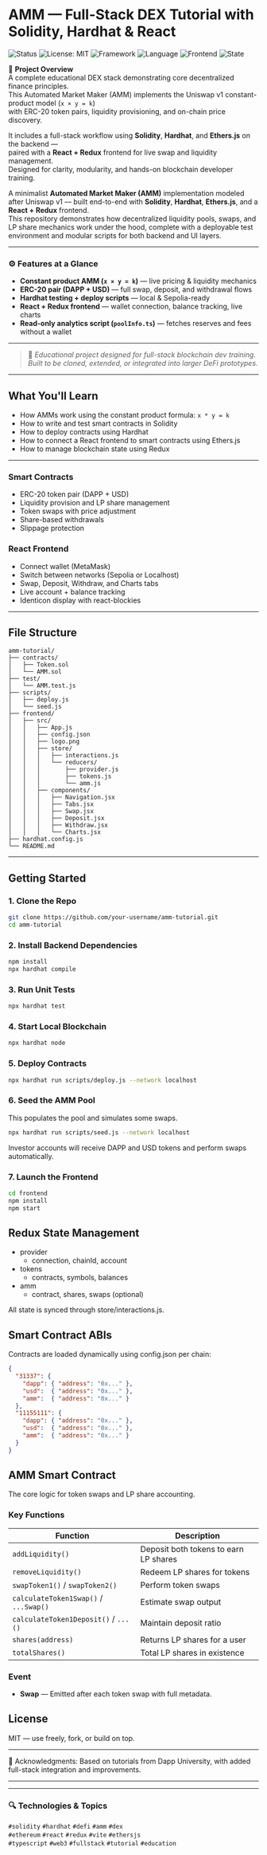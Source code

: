 # AMM — Full-Stack DEX Tutorial with Solidity, Hardhat & React

![Status](https://img.shields.io/badge/Status-Active-success)
![License: MIT](https://img.shields.io/badge/License-MIT-green.svg)
![Framework](https://img.shields.io/badge/Framework-Hardhat-yellow)
![Language](https://img.shields.io/badge/Language-Solidity-blue)
![Frontend](https://img.shields.io/badge/Frontend-React-61DAFB?logo=react)
![State](https://img.shields.io/badge/State-Redux-purple?logo=redux)

🧩 **Project Overview**  
A complete educational DEX stack demonstrating core decentralized finance principles.  
This Automated Market Maker (AMM) implements the Uniswap v1 constant-product model (`x × y = k`)  
with ERC-20 token pairs, liquidity provisioning, and on-chain price discovery.  

It includes a full-stack workflow using **Solidity**, **Hardhat**, and **Ethers.js** on the backend —  
paired with a **React + Redux** frontend for live swap and liquidity management.  
Designed for clarity, modularity, and hands-on blockchain developer training.

A minimalist **Automated Market Maker (AMM)** implementation modeled after Uniswap v1 — built end-to-end with **Solidity**, **Hardhat**, **Ethers.js**, and a **React + Redux** frontend.  
This repository demonstrates how decentralized liquidity pools, swaps, and LP share mechanics work under the hood, complete with a deployable test environment and modular scripts for both backend and UI layers.

---

### ⚙️ Features at a Glance
- **Constant product AMM (`x × y = k`)** — live pricing & liquidity mechanics  
- **ERC-20 pair (DAPP + USD)** — full swap, deposit, and withdrawal flows  
- **Hardhat testing + deploy scripts** — local & Sepolia-ready  
- **React + Redux frontend** — wallet connection, balance tracking, live charts  
- **Read-only analytics script (`poolInfo.ts`)** — fetches reserves and fees without a wallet  

---

> 🧩 *Educational project designed for full-stack blockchain dev training. Built to be cloned, extended, or integrated into larger DeFi prototypes.*

---

## What You'll Learn

- How AMMs work using the constant product formula: `x * y = k`
- How to write and test smart contracts in Solidity
- How to deploy contracts using Hardhat
- How to connect a React frontend to smart contracts using Ethers.js
- How to manage blockchain state using Redux

---

### Smart Contracts
- ERC-20 token pair (DAPP + USD)
- Liquidity provision and LP share management
- Token swaps with price adjustment
- Share-based withdrawals
- Slippage protection

### React Frontend
- Connect wallet (MetaMask)
- Switch between networks (Sepolia or Localhost)
- Swap, Deposit, Withdraw, and Charts tabs
- Live account + balance tracking
- Identicon display with react-blockies

---

## File Structure

``` plaintext
amm-tutorial/
├── contracts/
│   ├── Token.sol
│   └── AMM.sol
├── test/
│   └── AMM.test.js
├── scripts/
│   ├── deploy.js
│   └── seed.js
├── frontend/
│   ├── src/
│   │   ├── App.js
│   │   ├── config.json
│   │   ├── logo.png
│   │   ├── store/
│   │   │   ├── interactions.js
│   │   │   └── reducers/
│   │   │       ├── provider.js
│   │   │       ├── tokens.js
│   │   │       └── amm.js
│   │   ├── components/
│   │   │   ├── Navigation.jsx
│   │   │   ├── Tabs.jsx
│   │   │   ├── Swap.jsx
│   │   │   ├── Deposit.jsx
│   │   │   ├── Withdraw.jsx
│   │   │   └── Charts.jsx
├── hardhat.config.js
└── README.md
```
---

## Getting Started

### 1. Clone the Repo
```bash
git clone https://github.com/your-username/amm-tutorial.git
cd amm-tutorial
```
### 2. Install Backend Dependencies
```bash
npm install
npx hardhat compile
```

### 3.  Run Unit Tests
```bash
npx hardhat test
```

### 4. Start Local Blockchain
```bash
npx hardhat node
```

### 5. Deploy Contracts
```bash
npx hardhat run scripts/deploy.js --network localhost
```

### 6. Seed the AMM Pool
This populates the pool and simulates some swaps.
```bash
npx hardhat run scripts/seed.js --network localhost
```
Investor accounts will receive DAPP and USD tokens and perform swaps automatically.

### 7. Launch the Frontend
```bash
cd frontend
npm install
npm start
```

## Redux State Management
- provider
  - connection, chainId, account
- tokens
  - contracts, symbols, balances
- amm
  - contract, shares, swaps (optional)

All state is synced through store/interactions.js.

## Smart Contract ABIs
Contracts are loaded dynamically using config.json per chain:
```json
{
  "31337": {
    "dapp": { "address": "0x..." },
    "usd":  { "address": "0x..." },
    "amm":  { "address": "0x..." }
  },
  "11155111": {
    "dapp": { "address": "0x..." },
    "usd":  { "address": "0x..." },
    "amm":  { "address": "0x..." }
  }
}
```

## AMM Smart Contract
The core logic for token swaps and LP share accounting.

### Key Functions

| Function                             | Description                                 |
|--------------------------------------|---------------------------------------------|
| `addLiquidity()`                     | Deposit both tokens to earn LP shares       |
| `removeLiquidity()`                  | Redeem LP shares for tokens                 |
| `swapToken1()` / `swapToken2()`      | Perform token swaps                         |
| `calculateToken1Swap()` / `...Swap()`| Estimate swap output                        |
| `calculateToken1Deposit()` / `...()` | Maintain deposit ratio                      |
| `shares(address)`                    | Returns LP shares for a user                |
| `totalShares()`                      | Total LP shares in existence                |

### Event

- **Swap** — Emitted after each token swap with full metadata.



## License
MIT — use freely, fork, or build on top.

---

🙏 Acknowledgments:
Based on tutorials from Dapp University, with added full-stack integration and improvements.

---

---

### 🔍 Technologies & Topics
`#solidity` `#hardhat` `#defi` `#amm` `#dex`  
`#ethereum` `#react` `#redux` `#vite` `#ethersjs`  
`#typescript` `#web3` `#fullstack` `#tutorial` `#education`

